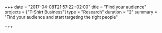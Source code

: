 +++
date = "2017-04-08T21:57:22+02:00"
title = "Find your audience"
projects = ["T-Shirt Business"]
type = "Research"
duration = "2"
summary = "Find your audience and start targeting the right people"

+++

